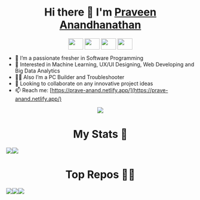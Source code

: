 <h1 align="center">Hi there 👋 I'm <a href="https://prave-anand.netlify.app/" >Praveen Anandhanathan</a></h1>
<p align="center">
    <a href="https://www.facebook.com/prave.anand.24/" target="blank"><img align="center" src="https://raw.githubusercontent.com/rahuldkjain/github-profile-readme-generator/master/src/images/icons/Social/facebook.svg" height="30" width="40" /></a>
    <a href="https://www.linkedin.com/in/praveen-anandhanathan-6475916b/" target="blank"><img align="center" src="https://raw.githubusercontent.com/rahuldkjain/github-profile-readme-generator/master/src/images/icons/Social/linked-in-alt.svg" height="30" width="40" /></a>
    <a href="https://github.com/PraveenAnandhanathan" target="blank"><img align="center" src="https://raw.githubusercontent.com/rahuldkjain/github-profile-readme-generator/master/src/images/icons/Social/github.svg" height="30" width="40" /></a>
    <a href="https://www.youtube.com/channel/UCzI3K9MAH4Y6SYxWRyOmo9w" target="blank"><img align="center" src="https://raw.githubusercontent.com/rahuldkjain/github-profile-readme-generator/master/src/images/icons/Social/youtube.svg" height="30" width="40" /></a>
</p>

- 🔭 I’m a passionate fresher in Software Programming 
- 🙌 Interested in Machine Learning, UX/UI Designing, Web Developing and Big Data Analytics
- 🐱‍🏍 Also I’m a PC Builder and Troubleshooter
- 👯 Looking to collaborate on any innovative project ideas
- 📫 Reach me: [https://prave-anand.netlify.app/](https://prave-anand.netlify.app/)

<p align="center">
    <img class="img" src="https://enovk8ftoyl6a8o.m.pipedream.net" />
</p>





<h1 align="center" font>My Stats 🌟</h1>

<div style="display: flex; flex-direction: row;">
    <img class="img" src="https://github-readme-stats.vercel.app/api?username=PraveenAnandhanathan&theme=tokyonight" />
    <img class="img" src="https://github-readme-stats.vercel.app/api/top-langs/?username=PraveenAnandhanathan&hide=css,scss,html&theme=tokyonight" />
</div>




<h1 align="center" font>Top Repos 🐱‍👤</h1>

<div style="display: flex; flex-direction: row;">
    <img class="img" src="https://github-readme-stats.vercel.app/api/pin/?username=PraveenAnandhanathan&repo=email_encryption_tamilcipher" />
    <img class="img" src="https://github-readme-stats.vercel.app/api/pin/?username=PraveenAnandhanathan&repo=machine_health_classification" />
    <img class="img" src="https://github-readme-stats.vercel.app/api/pin/?username=PraveenAnandhanathan&repo=edu_tour" />
</div>



